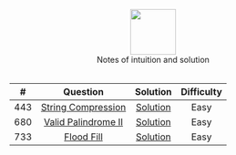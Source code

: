 <p align="center">
  <a href="https://leetcode.com/RodneyShag">
    <img height=80 src="https://leetcode.com/static/webpack_bundles/images/logo-dark.e99485d9b.svg">
  </a>
  <br>Notes of intuition and solution
  <br><br>
</p>

|   ﻿#  |                                                                     Question                                                                     |                                                                             Solution                                                                            | Difficulty |
|:----:|:------------------------------------------------------------------------------------------------------------------------------------------------:|:---------------------------------------------------------------------------------------------------------------------------------------------------------------:|:----------:|
|  443 | [String Compression](https://leetcode.com/problems/string-compression/)                                                                          | [Solution]()                                                                  |    Easy    |
|  680 | [Valid Palindrome II](https://leetcode.com/problems/valid-palindrome-ii/)                                                                        | [Solution]()                                                                  |    Easy    |
|  733 | [Flood Fill](https://leetcode.com/problems/flood-fill)                                                                                           | [Solution](https://github.com/Dytanlented/leetcode_Java/blob/master/Solutions/Flood%20Fill.md)                                                                  |    Easy    |
